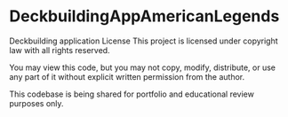 ﻿# DeckbuildingAppAmericanLegends
 Deckbuilding application License This project is licensed under copyright law with all rights reserved.

You may view this code, but you may not copy, modify, distribute, or use any part of it without explicit written permission from the author.

This codebase is being shared for portfolio and educational review purposes only.
